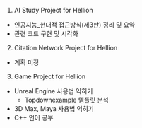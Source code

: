 1. AI Study Project for Hellion
  - 인공지능_현대적 접근방식(제3판) 정리 및 요약 
  - 관련 코드 구현 및 시각화

2. Citation Network Project for Hellion
  - 계획 미정
 
3. Game Project for Hellion
  - Unreal Engine 사용법 익히기
    - Topdownexample 템플릿 분석
  - 3D Max, Maya 사용법 익히기
  - C++ 언어 공부
